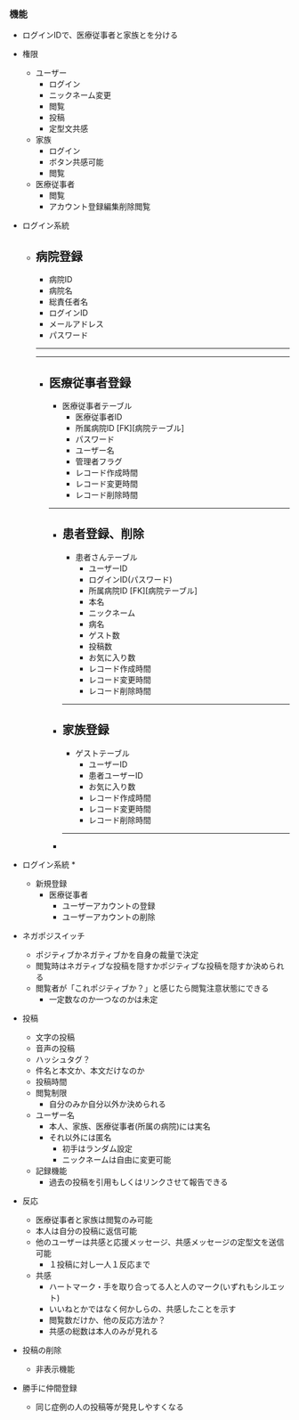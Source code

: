 ### 機能

* ログインIDで、医療従事者と家族とを分ける

* 権限
    * ユーザー
        * ログイン
        * ニックネーム変更
        * 閲覧
        * 投稿
        * 定型文共感
    * 家族
        * ログイン
        * ボタン共感可能
        * 閲覧
    * 医療従事者
        * 閲覧
        * アカウント登録編集削除閲覧

* ログイン系統
    * 病院登録
        ---
        * 病院ID
        * 病院名
        * 総責任者名
        * ログインID
        * メールアドレス 
        * パスワード 
        --- 
        ---
        * 医療従事者登録
            ---
            * 医療従事者テーブル
                * 医療従事者ID
                * 所属病院ID [FK][病院テーブル]
                * パスワード
                * ユーザー名
                * 管理者フラグ
                * レコード作成時間
                * レコード変更時間
                * レコード削除時間
            ---
            * 患者登録、削除
                ---
                * 患者さんテーブル   
                    * ユーザーID
                    * ログインID(パスワード)
                    * 所属病院ID [FK][病院テーブル]
                    * 本名
                    * ニックネーム
                    * 病名
                    * ゲスト数
                    * 投稿数
                    * お気に入り数
                    * レコード作成時間
                    * レコード変更時間
                    * レコード削除時間
                ---
            * 家族登録
                ---
                * ゲストテーブル
                    * ユーザーID
                    * 患者ユーザーID
                    * お気に入り数
                    * レコード作成時間
                    * レコード変更時間
                    * レコード削除時間
                ---
            * 
            



* ログイン系統
    * 
    * 新規登録
        * 医療従事者
            * ユーザーアカウントの登録
            * ユーザーアカウントの削除
     


* ネガポジスイッチ
    * ポジティブかネガティブかを自身の裁量で決定
    * 閲覧時はネガティブな投稿を隠すかポジティブな投稿を隠すか決められる
    * 閲覧者が「これポジティブか？」と感じたら閲覧注意状態にできる
        * 一定数なのか一つなのかは未定


* 投稿
    * 文字の投稿
    * 音声の投稿
    * ハッシュタグ？
    * 件名と本文か、本文だけなのか
    * 投稿時間
    * 閲覧制限
        * 自分のみか自分以外か決められる
    * ユーザー名
        * 本人、家族、医療従事者(所属の病院)には実名
        * それ以外には匿名
            * 初手はランダム設定
            * ニックネームは自由に変更可能
    * 記録機能
        * 過去の投稿を引用もしくはリンクさせて報告できる
    
    
* 反応
    * 医療従事者と家族は閲覧のみ可能
    * 本人は自分の投稿に返信可能
    * 他のユーザーは共感と応援メッセージ、共感メッセージの定型文を送信可能
        * １投稿に対し一人１反応まで
    * 共感
        * ハートマーク・手を取り合ってる人と人のマーク(いずれもシルエット)
        * いいねとかではなく何かしらの、共感したことを示す
        * 閲覧数だけか、他の反応方法か？
        * 共感の総数は本人のみが見れる


* 投稿の削除
    * 非表示機能

* 勝手に仲間登録
    * 同じ症例の人の投稿等が発見しやすくなる
